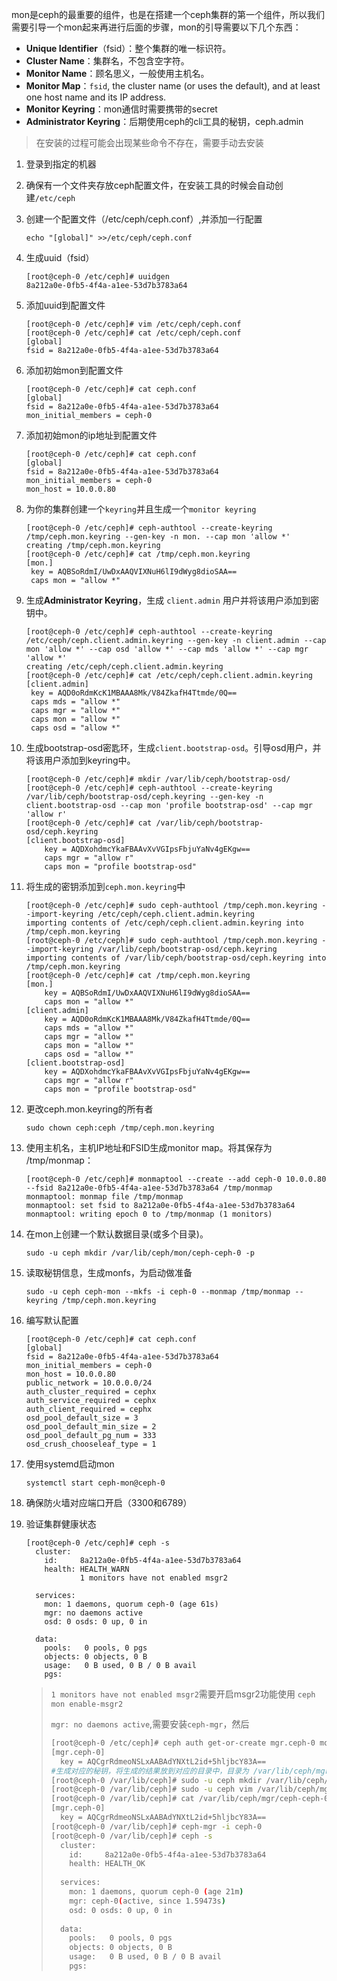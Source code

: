 mon是ceph的最重要的组件，也是在搭建一个ceph集群的第一个组件，所以我们需要引导一个mon起来再进行后面的步骤，mon的引导需要以下几个东西：

- **Unique Identifier**（fsid）：整个集群的唯一标识符。
- **Cluster Name**：集群名，不包含空字符。
- **Monitor Name**：顾名思义，一般使用主机名。
- **Monitor Map**：`fsid`, the cluster name (or uses the default), and at least one host name and its IP address.
- **Monitor Keyring**：mon通信时需要携带的secret
- **Administrator Keyring**：后期使用ceph的cli工具的秘钥，ceph.admin

> 在安装的过程可能会出现某些命令不存在，需要手动去安装

1. 登录到指定的机器

2. 确保有一个文件夹存放ceph配置文件，在安装工具的时候会自动创建`/etc/ceph`

3. 创建一个配置文件（/etc/ceph/ceph.conf）,并添加一行配置

   ```shell
   echo "[global]" >>/etc/ceph/ceph.conf
   ```

4. 生成uuid（fsid）

   ````shell
   [root@ceph-0 /etc/ceph]# uuidgen 
   8a212a0e-0fb5-4f4a-a1ee-53d7b3783a64
   ````

5. 添加uuid到配置文件

   ```shell
   [root@ceph-0 /etc/ceph]# vim /etc/ceph/ceph.conf 
   [root@ceph-0 /etc/ceph]# cat /etc/ceph/ceph.conf
   [global]
   fsid = 8a212a0e-0fb5-4f4a-a1ee-53d7b3783a64
   ```

6. 添加初始mon到配置文件

   ```shell
   [root@ceph-0 /etc/ceph]# cat ceph.conf 
   [global]
   fsid = 8a212a0e-0fb5-4f4a-a1ee-53d7b3783a64
   mon_initial_members = ceph-0
   ```

7. 添加初始mon的ip地址到配置文件

   ```shell
   [root@ceph-0 /etc/ceph]# cat ceph.conf 
   [global]
   fsid = 8a212a0e-0fb5-4f4a-a1ee-53d7b3783a64
   mon_initial_members = ceph-0
   mon_host = 10.0.0.80
   ```

8. 为你的集群创建一个`keyring`并且生成一个`monitor keyring`

   ```shell
   [root@ceph-0 /etc/ceph]# ceph-authtool --create-keyring /tmp/ceph.mon.keyring --gen-key -n mon. --cap mon 'allow *'
   creating /tmp/ceph.mon.keyring
   [root@ceph-0 /etc/ceph]# cat /tmp/ceph.mon.keyring 
   [mon.]
   	key = AQBSoRdmI/UwDxAAQVIXNuH6lI9dWyg8dioSAA==
   	caps mon = "allow *"
   
   ```

9. 生成**Administrator Keyring**，生成 `client.admin` 用户并将该用户添加到密钥中。

   ```shell
   [root@ceph-0 /etc/ceph]# ceph-authtool --create-keyring /etc/ceph/ceph.client.admin.keyring --gen-key -n client.admin --cap mon 'allow *' --cap osd 'allow *' --cap mds 'allow *' --cap mgr 'allow *'
   creating /etc/ceph/ceph.client.admin.keyring
   [root@ceph-0 /etc/ceph]# cat /etc/ceph/ceph.client.admin.keyring
   [client.admin]
   	key = AQD0oRdmKcK1MBAAA8Mk/V84ZkafH4Ttmde/0Q==
   	caps mds = "allow *"
   	caps mgr = "allow *"
   	caps mon = "allow *"
   	caps osd = "allow *"
   ```

10. 生成bootstrap-osd密匙环，生成`client.bootstrap-osd`。引导osd用户，并将该用户添加到keyring中。

    ```shell
    [root@ceph-0 /etc/ceph]# mkdir /var/lib/ceph/bootstrap-osd/
    [root@ceph-0 /etc/ceph]# ceph-authtool --create-keyring /var/lib/ceph/bootstrap-osd/ceph.keyring --gen-key -n client.bootstrap-osd --cap mon 'profile bootstrap-osd' --cap mgr 'allow r'
    [root@ceph-0 /etc/ceph]# cat /var/lib/ceph/bootstrap-osd/ceph.keyring
    [client.bootstrap-osd]
    	key = AQDXohdmcYkaFBAAvXvVGIpsFbjuYaNv4gEKgw==
    	caps mgr = "allow r"
    	caps mon = "profile bootstrap-osd"
    
    ```

11. 将生成的密钥添加到`ceph.mon.keyring`中

    ```shell
    [root@ceph-0 /etc/ceph]# sudo ceph-authtool /tmp/ceph.mon.keyring --import-keyring /etc/ceph/ceph.client.admin.keyring
    importing contents of /etc/ceph/ceph.client.admin.keyring into /tmp/ceph.mon.keyring
    [root@ceph-0 /etc/ceph]# sudo ceph-authtool /tmp/ceph.mon.keyring --import-keyring /var/lib/ceph/bootstrap-osd/ceph.keyring
    importing contents of /var/lib/ceph/bootstrap-osd/ceph.keyring into /tmp/ceph.mon.keyring
    [root@ceph-0 /etc/ceph]# cat /tmp/ceph.mon.keyring
    [mon.]
    	key = AQBSoRdmI/UwDxAAQVIXNuH6lI9dWyg8dioSAA==
    	caps mon = "allow *"
    [client.admin]
    	key = AQD0oRdmKcK1MBAAA8Mk/V84ZkafH4Ttmde/0Q==
    	caps mds = "allow *"
    	caps mgr = "allow *"
    	caps mon = "allow *"
    	caps osd = "allow *"
    [client.bootstrap-osd]
    	key = AQDXohdmcYkaFBAAvXvVGIpsFbjuYaNv4gEKgw==
    	caps mgr = "allow r"
    	caps mon = "profile bootstrap-osd"
    
    ```

12. 更改ceph.mon.keyring的所有者

    ```shell
    sudo chown ceph:ceph /tmp/ceph.mon.keyring
    ```

13. 使用主机名，主机IP地址和FSID生成monitor map。将其保存为 /tmp/monmap：

    ```shell
    [root@ceph-0 /etc/ceph]# monmaptool --create --add ceph-0 10.0.0.80 --fsid 8a212a0e-0fb5-4f4a-a1ee-53d7b3783a64 /tmp/monmap
    monmaptool: monmap file /tmp/monmap
    monmaptool: set fsid to 8a212a0e-0fb5-4f4a-a1ee-53d7b3783a64
    monmaptool: writing epoch 0 to /tmp/monmap (1 monitors)
    ```

14. 在mon上创建一个默认数据目录(或多个目录)。

    ```shell
    sudo -u ceph mkdir /var/lib/ceph/mon/ceph-ceph-0 -p
    ```

15. 读取秘钥信息，生成monfs，为启动做准备

    ```shell
    sudo -u ceph ceph-mon --mkfs -i ceph-0 --monmap /tmp/monmap --keyring /tmp/ceph.mon.keyring
    ```

16. 编写默认配置

    ```shell
    [root@ceph-0 /etc/ceph]# cat ceph.conf 
    [global]
    fsid = 8a212a0e-0fb5-4f4a-a1ee-53d7b3783a64
    mon_initial_members = ceph-0
    mon_host = 10.0.0.80
    public_network = 10.0.0.0/24
    auth_cluster_required = cephx
    auth_service_required = cephx
    auth_client_required = cephx
    osd_pool_default_size = 3
    osd_pool_default_min_size = 2
    osd_pool_default_pg_num = 333
    osd_crush_chooseleaf_type = 1
    ```

17. 使用systemd启动mon

    ```shell
    systemctl start ceph-mon@ceph-0
    ```

18. 确保防火墙对应端口开启（3300和6789）

19. 验证集群健康状态

    ```shell
    [root@ceph-0 /etc/ceph]# ceph -s
      cluster:
        id:     8a212a0e-0fb5-4f4a-a1ee-53d7b3783a64
        health: HEALTH_WARN
                1 monitors have not enabled msgr2
     
      services:
        mon: 1 daemons, quorum ceph-0 (age 61s)
        mgr: no daemons active
        osd: 0 osds: 0 up, 0 in
     
      data:
        pools:   0 pools, 0 pgs
        objects: 0 objects, 0 B
        usage:   0 B used, 0 B / 0 B avail
        pgs:     
    ```

    > `1 monitors have not enabled msgr2`需要开启msgr2功能使用 `ceph mon enable-msgr2`
    >
    > `mgr: no daemons active`,需要安装`ceph-mgr`，然后
    >
    > ```sh
    > [root@ceph-0 /etc/ceph]# ceph auth get-or-create mgr.ceph-0 mon 'allow profile mgr' osd 'allow *' mds 'allow *'
    > [mgr.ceph-0]
    > 	key = AQCgrRdmeoNSLxAABAdYNXtL2id+5hljbcY83A==
    > #生成对应的秘钥，将生成的结果放到对应的目录中，目录为 /var/lib/ceph/mgr/{cluster-name}/{node-name}
    > [root@ceph-0 /var/lib/ceph]# sudo -u ceph mkdir /var/lib/ceph/mgr/ceph-ceph-0/
    > [root@ceph-0 /var/lib/ceph]# sudo -u ceph vim /var/lib/ceph/mgr/ceph-ceph-0/keyring 
    > [root@ceph-0 /var/lib/ceph]# cat /var/lib/ceph/mgr/ceph-ceph-0/keyring
    > [mgr.ceph-0]
    > 	key = AQCgrRdmeoNSLxAABAdYNXtL2id+5hljbcY83A==
    > [root@ceph-0 /var/lib/ceph]# ceph-mgr -i ceph-0
    > [root@ceph-0 /var/lib/ceph]# ceph -s
    >   cluster:
    >     id:     8a212a0e-0fb5-4f4a-a1ee-53d7b3783a64
    >     health: HEALTH_OK
    >  
    >   services:
    >     mon: 1 daemons, quorum ceph-0 (age 21m)
    >     mgr: ceph-0(active, since 1.59473s)
    >     osd: 0 osds: 0 up, 0 in
    >  
    >   data:
    >     pools:   0 pools, 0 pgs
    >     objects: 0 objects, 0 B
    >     usage:   0 B used, 0 B / 0 B avail
    >     pgs:  
    > ```
    >
    > 